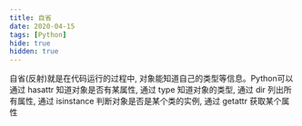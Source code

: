```yaml
---
title: 自省
date: 2020-04-15
tags: [Python]
hide: true
hidden: true
---
```



自省(反射)就是在代码运行的过程中, 对象能知道自己的类型等信息。Python可以通过 hasattr 知道对象是否有某属性, 通过 type 知道对象的类型, 通过 dir 列出所有属性, 通过 isinstance 判断对象是否是某个类的实例, 通过 getattr 获取某个属性